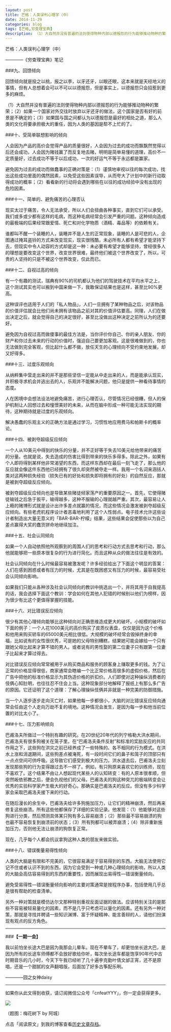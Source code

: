 ```yaml
---
layout: post
title: 芒格：人类误判心理学（中）
date: 2014-11-29
categories: blog
tags: [芒格,穷查理宝典]
description: （1）大自然并没有普遍的法则使得物种内部以德报怨的行为能够推动物种的繁荣；（2）如果一个国家对外交往时放弃以牙还牙的做法，这个国家是否有好的前景是不确定的；（3）如果国与国之间都认为以德报怨是最好的相处之道，那么人类的文化将要承担极大的重任，因为人类的基因是帮不上忙的了。
---
```



芒格：人类误判心理学（中）

————《穷查理宝典》笔记

###九、回馈倾向

回馈倾向就是投之以桃，报之以李，以牙还牙，以眼还眼，这本来就是天经地义的事情，但有人总想着会可以不可以以德报怨，但是事实上，以德报怨只会招惹到更多的麻烦。

（1）大自然并没有普遍的法则使得物种内部以德报怨的行为能够推动物种的繁荣；（2）如果一个国家对外交往时放弃以牙还牙的做法，这个国家是否有好的前景是不确定的；（3）如果国与国之间都认为以德报怨是最好的相处之道，那么人类的文化将要承担极大的重任，因为人类的基因是帮不上忙的了。


###十、受简单联想影响的倾向

人会因为产品的高价会觉得产品的质量很好，人会因为过去的成功而飘飘然觉得以后还会成功，人会因为赌钱赢了而反复地去赌，明明是简单易懂的道理，高价不一定质量好，过去成功不等于以后成功，一次的好运气不等于永远都是赢家。

避免因为过去的成功而做蠢事的正确对策是：（1）谨慎地审视以往的每次成功，找出这些成功里面的偶然因素，以免受这些因素误导，从而夸大了计划中的新行动取得成功的概率；（2）看看新的行动将会遇到哪些在以往的成功经验中没有出现的危险因素。


###十一、简单的、避免痛苦的心理否认

现实太过于痛苦，令人无法承受，所以人们会扭曲各种事实，直到它们可以承受。我们或多或少都有这样的毛病，而这种毛病经常会引发严重的问题。这种倾向造成的最极端的后果经常跟爱情、死亡和对化学物质（酒精、毒品等）的依赖有关。

谁都叫不醒一个装睡的人，装睡并不是人生的正常现象，装睡的人是可悲的人，企图通过掩耳盗铃的方式来改变现实，现实很残酷，未必所有人都有希望才能坚持下去，但现实中令人动容的方式却是这一种：未必要有希望才能够坚持，曾经很多人的理想是要改变这个世界，改变世界很难，最终他们被这个世界改变了，所以，可贵的人坚持的只是不被这个世界改变，仅此而已。

###十二、自视过高的倾向

有一个有趣的测试，瑞典有90%的司机都认为他们的驾驶技术在平均水平之上，这个测试其实也可以搬到中国来做一下，我敢保证结果也是这样，甚至比90%更高。

这种误评也适用于人们的「私人物品」，人们一旦拥有了某种物品之后，对该物品的价值评估就会比他们尚未拥有该物品之前对其的价值评估要高。同理，人们在做出决定之后，就会觉得自己的决定很好，甚至比没做出这种决定之前所认为的还要好。

避免因为自视过高而做傻事的最佳方法是，当你评价你自己、你的亲人朋友、你的财产和你过去未来的行动的价值时，强迫自己要更加客观。这是很难做到的，你也无法做到完全客观，但比起什么都不做，放任天生的心理倾向不受约束地发展，却又好得多。


###十三、过度乐观倾向

从纳粹集中营走出来的并不是那些坚信一定能从中走出来的人，而是能承认现实，并积极寻求机会并逃出去的人，乐观并不能解决问题，他只是提供一种看待事情的态度。

人在困境中会想法设法地避免痛苦，进行心理否认，尽管情况已经很糟，但人的保护机制让人回想过去和憧憬美好的未来，从而在脑中形成一种可能无法实现的期待，这种期待就是过度的乐观倾向。

解决愚蠢的乐观主义的正确方法是通过学习，习惯性地应用费马和帕斯卡的概率论。

###十四、被剥夺超级反应倾向

一个人从10美元中得到的快乐的分量，并不正好等于失去10美元给他带来的痛苦的分量。也就是说，失去造成的伤害比得到带来的快乐多得多。除此之外，如果有个人即将得到某样他非常渴望的东西，而这样东西却在最后一刻飞走了，那么他的反应就会像这件东西他已经拥有了很久却突然被夺走一样。我用一个名词来涵括人类对这两种损失经验（损失已有的好处和损失即将拥有的好处）的自然反应，那就是被剥夺超级反应倾向。

被剥夺超级反应倾向也是导致某些赌徒倾家荡产的重要原因之一。首先，它使得赌徒输钱之后急于扳平，输得越多，这种不服输的心理就越严重。其次，最容易让人上瘾的赌博形式就是设计出许多差点就赢的情况，而这些情况会激发被剥夺超级反应倾向。有些老虎机程序设计者恶毒地利用了这个人性弱点。电子技术允许这些设计者制造出大量无意义的「BAR-BAR-柠檬」结果，这些结果会促使那些以为自己差点赢得大奖的蠢货拼命地继续加注。

###十五、社会认同倾向

如果一个人自动依照他所观察到的周围人们的思考和行动方式去思考和行动，那么他就能够把一些原本很复杂的行为进行简化。而且这种从众的做法往往是有效的。

社会认同倾向在什么时候最容易被激发呢？许多经验给出了下面这个明显的答案：人们在感到困惑或者有压力的时候，尤其是在既困惑又有压力的时候，最容易受社会认同倾向影响。

如果我们只能从各种涉及社会认同倾向的教训中挑选出一个，并将其用于自我提高的话，我会选择下面这个教训：学会如何在其他人犯错的时候别以他们为榜样，因为很少有比这个更值得掌握的技能。


###十六、对比错误反应倾向

很少有其他心理倾向能够比这种倾向对正确思维造成更大的破坏。小规模的破坏如下面的例子：一个人花1000美元的高价购买了皮质仪表盘，仅仅是因为这个价格和他用来购买轿车的65000美元相比很低。大规模的破坏经常会毁掉终身的幸福，比如说有的女性很优秀，可是她的父母特别糟糕，结果她可能会嫁给一个只有跟她父母比起来才算不错的男人。或者说有的男性娶的第二位妻子只有跟第一位妻子比起来才算过得去。

对比错误反应倾向常常被用于从购买商品和服务的顾客身上赚取更多的钱。为了让正常的价格显得很低，商家通常会瞎编一个比正常价格高很多的虚假价格，然后在广告中把他的标准价格显示为其伪造价格的折扣价。人们即使对这种操纵消费者的伎俩心知肚明，也往往忍不住会上当。这种现象部分地解释了报纸上有那么多广告的原因。它还证明了这个道理：了解心理操纵伎俩并非就是一种完美的防御措施。
 
当一个人逐步逐步走向灭亡时，如果他每一步都很小，大脑的对比错误反应倾向通常会任由这个人走向万劫不复的境地。这种情况会发生，是因为每一步和他当前位置的对比太小了。


###十七、压力影响倾向

巴甫洛夫所做过一个特别有趣的研究。在20世纪20年代的列宁格勒大洪水期间，巴甫洛夫有很多狗被关在笼子里。在“巴甫洛夫条件反射”和标准的奖励反应的共同作用之下，这些狗在洪灾之前已经养成了一些特殊的、各不相同的行为模式。在洪水上涨和消退期间，这些狗差点被淹死，有一段时间它们的鼻子和笼子的顶部只有一点点空间可供呼吸。这导致它们感受到极大的压力。洪水退去后，巴甫洛夫立刻发现那些狗的行为变得跟过去不一样了。例如，有只狗原来喜欢它的训练师，现在不喜欢了。这个结果不由让人想起现代某些人的认知转变：有的人原本很孝顺，但突然皈依邪教之后，便会仇视他们的父母。巴甫洛夫的狗这种突兀的极端转变会让优秀的实验科学家产生极大的好奇心。那确实是巴甫洛夫的反应。但没有多少科学家会采取巴甫洛夫接下来的行动。

在随后漫长的余生中，巴甫洛夫给许多狗施加压力，让它们的精神崩溃，然后再来修复这些崩溃。所有这些他都保存了详细的实验记录。他发现：（1）他能够对这些狗进行分类，然后预测具体某只狗有多么容易崩溃；（2）那些最不容易崩溃的狗也最不容易恢复到崩溃前的状态；（3）所有狗都可以被弄崩溃；（4）除非重新施加压力，否则他无法让崩溃的狗恢复正常。
 
现在，几乎每个人都会抗议拿狗这种人类的朋友来做实验。


###十八、错误衡量易得性倾向

人类的大脑是有限和不完美的，它很容易满足于容易得到的东西。大脑无法使用它记不住或者认识不到的东西，因为它会受到一种或几种心理倾向的影响，所以人类的大脑会高估容易得到的东西的重要性，因而展现出易得性—错误衡量倾向。

避免受易得性—错误衡量倾向影响的主要对策通常是按程序办事，包括使用几乎总是很有帮助的检查清单。
 
另外一种对策就是模仿达尔文那种特别重视反面证据的做法。应该特别关注的是那些不容易被轻易量化的因素，而不是几乎只考虑可以量化的因素。还有另外一种对策，那就是寻找并聘请一些知识渊博、富于怀疑精神、能言善辩的人，请他们扮演现有观点的反方角色。

---

###**【一期一会】**


我以前怕坐长途大巴是因为我那会儿晕车。现在不晕车了，却更怕坐长途大巴，是因为所有的长途车师傅都不会放好歌给你听，每次坐长途车都是饱享90年代中古时期音乐的几小时，今天下午我已经听了几十遍李克勤叶倩文邰正宵，还不是原唱，还是一个甜腻的女声翻唱版，后面加了好多古筝配乐咧。

————囧之女神daisy

----

如果你从此文得到收获，请订阅微信公众号「cnfeatYYY」，你一定会获得更多。

![](http://cnfeat.qiniudn.com/signitrue-2014-11-15.jpg)

（题图：梅花树下 by 阿城）

点击「阅读原文」到我的博客查看[历史文章存档](http://xiaoyan.work)。
